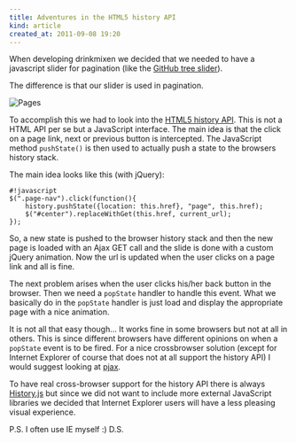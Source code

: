 ```yaml
---
title: Adventures in the HTML5 history API
kind: article
created_at: 2011-09-08 19:20
---
```


When developing drinkmixen we decided that we needed to have a
javascript slider for pagination (like the
[GitHub tree slider](https://github.com/blog/760-the-tree-slider "GitHub Tree slider")).

The difference is that our slider is used in pagination.

<p>
<img src="/blog/2011/sep/img/pages.png" alt="Pages" />
</p>

To accomplish this we had to look into the [HTML5 history API](http://www.w3.org/TR/html5/history.html). This is
not a HTML API per se but a JavaScript interface. The main idea is
that the click on a page link, next or previous button is
intercepted. The JavaScript method `pushState()` is then used to
actually push a state to the browsers history stack.

The main idea looks like this (with jQuery):

    #!javascript
    $(".page-nav").click(function(){
        history.pushState({location: this.href}, "page", this.href);
        $("#center").replaceWithGet(this.href, current_url);
    });

So, a new state is pushed to the browser history stack and then the
new page is loaded with an Ajax GET call and the slide is done with a
custom jQuery animation. Now the url is updated when
the user clicks on a page link and all is fine.

The next problem arises when the user clicks his/her back button in
the browser. Then we need a `popState` handler to handle this event.
What we basically do in the `popState` handler is just load and
display the appropriate page with a nice animation.

It is not all that easy though... It works fine in some browsers but
not at all in others. This is since different browsers have different
opinions on when a `popState` event is to be fired. For a nice
crossbrowser solution (except for Internet Explorer of course that
does not at all support the history API) I would suggest looking at
[pjax](http://pjax.heroku.com/).

To have real cross-browser support for the history API there is always
[History.js](http://plugins.jquery.com/project/history-js) but since we
did not want to include more external JavaScript libraries we decided
that Internet Explorer users will have a less pleasing visual
experience.

P.S. I often use IE myself :) D.S.
